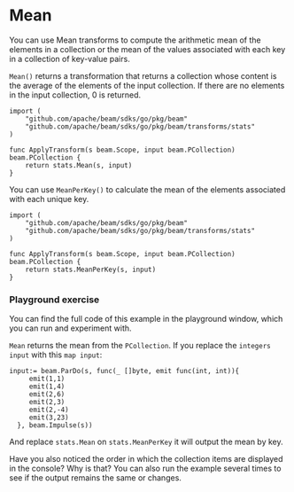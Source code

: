 <!--
Licensed under the Apache License, Version 2.0 (the "License");
you may not use this file except in compliance with the License.
You may obtain a copy of the License at
http://www.apache.org/licenses/LICENSE-2.0
Unless required by applicable law or agreed to in writing, software
distributed under the License is distributed on an "AS IS" BASIS,
WITHOUT WARRANTIES OR CONDITIONS OF ANY KIND, either express or implied.
See the License for the specific language governing permissions and
limitations under the License.
-->

# Mean

You can use Mean transforms to compute the arithmetic mean of the elements in a collection or the mean of the values associated with each key in a collection of key-value pairs.

```Mean()``` returns a transformation that returns a collection whose content is the average of the elements of the input collection. If there are no elements in the input collection, 0 is returned.

```
import (
	"github.com/apache/beam/sdks/go/pkg/beam"
	"github.com/apache/beam/sdks/go/pkg/beam/transforms/stats"
)

func ApplyTransform(s beam.Scope, input beam.PCollection) beam.PCollection {
	return stats.Mean(s, input)
}
```

You can use ```MeanPerKey()``` to calculate the mean of the elements associated with each unique key.

```
import (
	"github.com/apache/beam/sdks/go/pkg/beam"
	"github.com/apache/beam/sdks/go/pkg/beam/transforms/stats"
)

func ApplyTransform(s beam.Scope, input beam.PCollection) beam.PCollection {
	return stats.MeanPerKey(s, input)
}
```

### Playground exercise

You can find the full code of this example in the playground window, which you can run and experiment with.

`Mean` returns the mean from the `PCollection`. If you replace the `integers input` with this `map input`:

```
input:= beam.ParDo(s, func(_ []byte, emit func(int, int)){
     emit(1,1)
     emit(1,4)
     emit(2,6)
     emit(2,3)
     emit(2,-4)
     emit(3,23)
  }, beam.Impulse(s))
```

And replace `stats.Mean` on `stats.MeanPerKey` it will output the mean by key.

Have you also noticed the order in which the collection items are displayed in the console? Why is that? You can also run the example several times to see if the output remains the same or changes.